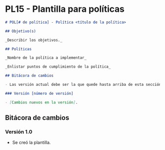 # PL15 - Plantilla para políticas

```markdown
# POL[# de política] - Política <título de la política>

## Objetivo(s)

_Describir los objetivos._

## Políticas

_Nombre de la política a implementar_

_Enlistar puntos de cumplimiento de la política_

## Bitácora de cambios

- Las versión actual debe ser la que quede hasta arriba de esta sección

### Versión [número de versión]

- [Cambios nuevos en la versión].
```

## Bitácora de cambios

### Versión 1.0

- Se creó la plantilla.

